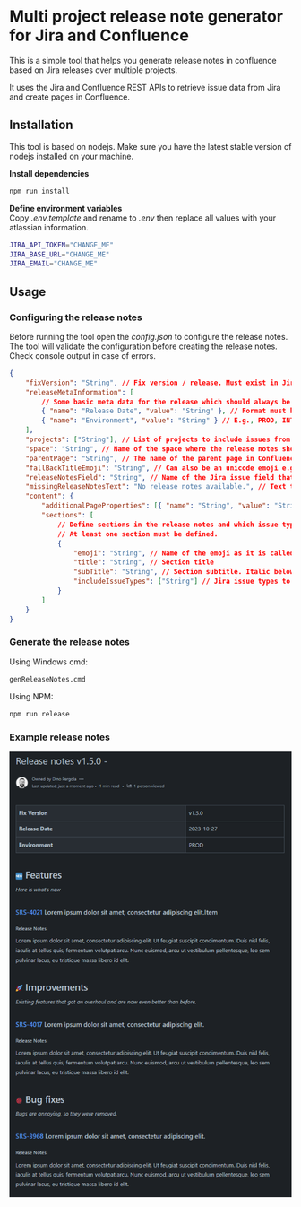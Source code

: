 # Multi project release note generator for Jira and Confluence

This is a simple tool that helps you generate release notes in confluence based
on Jira releases over multiple projects.

It uses the Jira and Confluence REST APIs to retrieve issue data from Jira and create
pages in Confluence.

## Installation

This tool is based on nodejs. Make sure you have the latest stable version of nodejs installed on your machine.

**Install dependencies**

```bash
npm run install
```

**Define environment variables**  
Copy _.env.template_ and rename to _.env_ then replace all values with your atlassian information.

```bash
JIRA_API_TOKEN="CHANGE_ME"
JIRA_BASE_URL="CHANGE_ME"
JIRA_EMAIL="CHANGE_ME"
```

## Usage

### Configuring the release notes

Before running the tool open the _config.json_ to configure the release notes.  
The tool will validate the configuration before creating the release notes.  
Check console output in case of errors.

```json
{
    "fixVersion": "String", // Fix version / release. Must exist in Jira releases
    "releaseMetaInformation": [
        // Some basic meta data for the release which should always be provided
        { "name": "Release Date", "value": "String" }, // Format must be YYYY-MM-DD
        { "name": "Environment", "value": "String" } // E.g., PROD, INT, DEV, ...
    ],
    "projects": ["String"], // List of projects to include issues from
    "space": "String", // Name of the space where the release notes should be created
    "parentPage": "String", // The name of the parent page in Confluence. The release notes will be placed below this page.
    "fallBackTitleEmoji": "String", // Can also be an unicode emoji e.g., 🆕
    "releaseNotesField": "String", // Name of the Jira issue field that contains the release notes. Can be a custom field.
    "missingReleaseNotesText": "No release notes available.", // Text to put on the page if no release notes are in Jira.
    "content": {
        "additionalPageProperties": [{ "name": "String", "value": "String" }], // Optional additional page properties
        "sections": [
            // Define sections in the release notes and which issue types should be listed in it.
            // At least one section must be defined.
            {
                "emoji": "String", // Name of the emoji as it is called in confluence e.g., rocket, new, ...
                "title": "String", // Section title
                "subTitle": "String", // Section subtitle. Italic below section title.
                "includeIssueTypes": ["String"] // Jira issue types to include in the section
            }
        ]
    }
}
```

### Generate the release notes

Using Windows cmd:

```bash
genReleaseNotes.cmd
```

Using NPM:

```bash
npm run release
```

### Example release notes

![](docs/example_release_notes.png)
